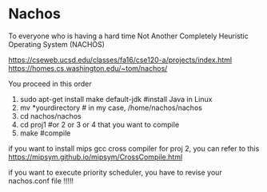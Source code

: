 # Nachos

To everyone who is having a hard time Not Another Completely Heuristic Operating System (NACHOS)

https://cseweb.ucsd.edu/classes/fa16/cse120-a/projects/index.html
https://homes.cs.washington.edu/~tom/nachos/

You proceed in this order

1. sudo apt-get install make default-jdk #install Java in Linux
2. mv *yourdirectory # in my case, /home/nachos/nachos
3. cd nachos/nachos
4. cd proj1 #or 2 or 3 or 4 that you want to compile
5. make #compile

if you want to install mips gcc cross compiler for proj 2, you can refer to this https://mipsym.github.io/mipsym/CrossCompile.html

if you want to execute priority scheduler, you have to revise your nachos.conf file !!!!!
